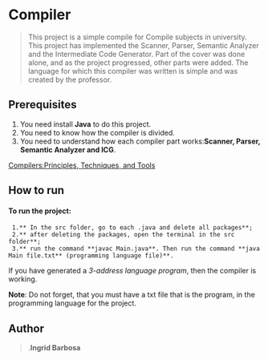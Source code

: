 # Compiler
>This project is a simple compile for Compile subjects in university.
  This project has implemented the Scanner, Parser, Semantic Analyzer and the Intermediate Code Generator. 
  Part of the cover was done alone, and as the project progressed, other parts were added. 
  The language for which this compiler was written is simple and was created by the professor.

## Prerequisites
  1. You need install **Java** to do this project.
  2. You need to know how the compiler is divided.
  3. You need to understand how each compiler part works:**Scanner, Parser, Semantic Analyzer and ICG**.
  
  [Compilers:Principles, Techniques, and Tools](https://www.amazon.com/Compilers-Principles-Techniques-Tools-2nd/dp/0321486811)
  
 ## How to run
  #### To run the project:
     1.** In the src folder, go to each .java and delete all packages**;
     2.** after deleting the packages, open the terminal in the src folder**;
     3.** run the command **javac Main.java**. Then run the command **java Main file.txt** (programming language file)**.
 If you have generated a *3-address language program*, then the compiler is working.
 
 **Note**: Do not forget, that you must have a txt file that is the program, in the programming language for the project.
 
 ## Author
  > .**Ingrid Barbosa**
